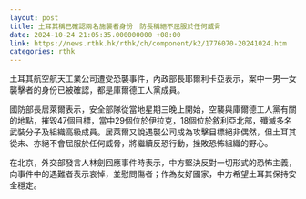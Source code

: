 ```yaml
---
layout: post
title: 土耳其稱已確認兩名施襲者身份　防長稱絕不屈服於任何威脅
date: 2024-10-24 21:05:35.000000000 +08:00
link: https://news.rthk.hk/rthk/ch/component/k2/1776070-20241024.htm
categories: rthk
---
```


土耳其航空航天工業公司遭受恐襲事件，內政部長耶爾利卡亞表示，案中一男一女襲擊者的身份已被確認，都是庫爾德工人黨成員。

國防部長居萊爾表示，安全部隊從當地星期三晚上開始，空襲與庫爾德工人黨有關的地點，摧毀47個目標，當中29個位於伊拉克，18個位於敘利亞北部，殲滅多名武裝分子及組織高級成員。居萊爾又說遇襲公司成為攻擊目標絕非偶然，但土耳其從未、亦絕不會屈服於任何威脅，將繼續反恐行動，挫敗恐怖組織的野心。

在北京，外交部發言人林劍回應事件時表示，中方堅決反對一切形式的恐怖主義，向事件中的遇難者表示哀悼，並慰問傷者；作為友好國家，中方希望土耳其保持安全穩定。
